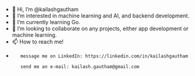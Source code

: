 - 👋 Hi, I’m @kailashgautham
- 👀 I’m interested in machine learning and AI, and backend development.
- 🌱 I’m currently learning Go.
- 💞️ I’m looking to collaborate on any projects, either app development or machine learning.
- 📫 How to reach me!
- 
         message me on LinkedIn: https://linkedin.com/in/kailashgautham
         
         send me an e-mail: kailash.gautham@gmail.com

<!---
kailashgautham/kailashgautham is a ✨ special ✨ repository because its `README.md` (this file) appears on your GitHub profile.
You can click the Preview link to take a look at your changes.
--->
